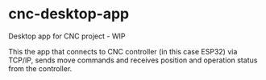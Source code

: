 # cnc-desktop-app
Desktop app for CNC project - WIP

This the app that connects to CNC controller (in this case ESP32) via TCP/IP, sends move commands and receives position and operation status from the controller.


